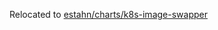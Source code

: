 Relocated to [estahn/charts/k8s-image-swapper](https://github.com/estahn/charts/tree/main/charts/k8s-image-swapper)
